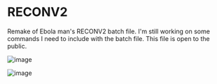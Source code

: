 # RECONV2
Remake of Ebola man's RECONV2 batch file. I'm still working on some commands I need to include with the batch file. This file is open to the public.

![image](https://github.com/user-attachments/assets/2db97479-80f8-444e-ab1d-4b0040b37290)


![image](https://github.com/user-attachments/assets/50093063-db37-4e80-8035-024476deca7c)


